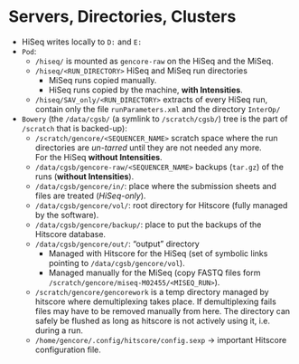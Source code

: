 Servers, Directories, Clusters
==============================

- HiSeq writes locally to `D:` and `E:`
- `Pod`:
    - `/hiseq/` is mounted as `gencore-raw` on the HiSeq and the MiSeq.
    - `/hiseq/<RUN_DIRECTORY>` HiSeq and MiSeq run directories
        - MiSeq runs copied manually.
        - HiSeq runs copied by the machine, **with Intensities**.
    - `/hiseq/SAV_only/<RUN_DIRECTORY>` extracts of every HiSeq run, contain
    only the file `runParameters.xml` and the directory `InterOp/`
- `Bowery` (the `/data/cgsb/` (a symlink to `/scratch/cgsb/`) tree is the part of `/scratch` that is backed-up):
    - `/scratch/gencore/<SEQUENCER_NAME>` scratch space where the run
    directories are *un-tarred* until they are not needed any more.<br/>
    For the HiSeq **without Intensities**.
    - `/data/cgsb/gencore-raw/<SEQUENCER_NAME>` backups (`tar.gz`) of the runs
    (**without Intensities**).
    - `/data/cgsb/gencore/in/`: place where the submission sheets and files are
    treated (*HiSeq-only*).
    - `/data/cgsb/gencore/vol/`: root directory for Hitscore (fully managed by
    the software).
    - `/data/cgsb/gencore/backup/`: place to put the backups of the Hitscore
    database.
    - `/data/cgsb/gencore/out/`: “output” directory
        - Managed with Hitscore for the HiSeq (set of symbolic links pointing
        to `/data/cgsb/gencore/vol`).
        - Managed manually for the MiSeq (copy FASTQ files form
        `/scratch/gencore/miseq-M02455/<MISEQ_RUN>`).
    - `/scratch/gencore/gencorework` is a temp directory managed by hitscore where demultiplexing takes place. If demultiplexing fails files may have to be removed manually from here. The directory can safely be flushed as long as hitscore is not actively using it, i.e. during a run.
    - `/home/gencore/.config/hitscore/config.sexp` → important Hitscore
    configuration file.


